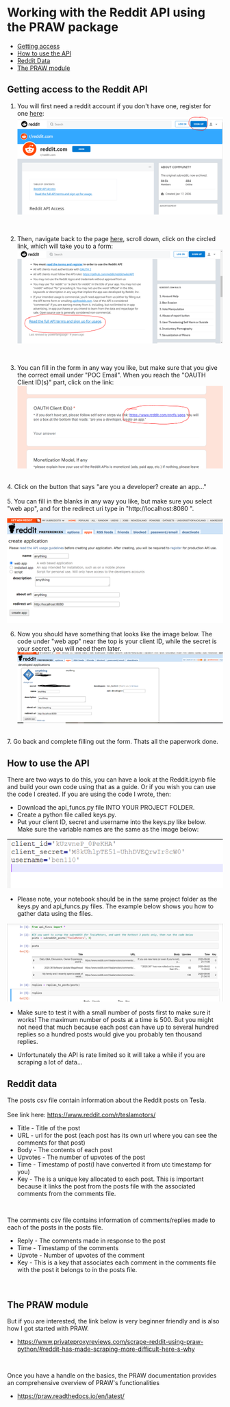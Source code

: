 # Working with the Reddit API using the PRAW package
* [Getting access](#API)
* [How to use the API](#Use)
* [Reddit Data](#Red)
* [The PRAW module](#Pr)    

## Getting access to the Reddit API <a name="API"></a>
1. You will first need a reddit account if you don't have one, register for one [here](https://www.reddit.com/wiki/api):<br>
![image](./Images/reddit_signup.PNG)     
<br>  

2. Then, navigate back to the page [here](https://www.reddit.com/wiki/api), scroll down, click on the circled link, which will take you to a form:  
![image](./Images/reddit_agree.PNG)     
    
	<br>
3. You can fill in the form in any way you like, but make sure that you give the correct email under "POC Email". When you reach the "OAUTH Client ID(s)" part,
click on the link:  
  ![image](./Images/reddit_oauth.PNG)       
    
<br>	
4. Click on the button that says "are you a developer? create an app..."    

<br>  
<br>
5. You can fill in the blanks in any way you like, but make sure you select "web app", and for the redirect uri type in "http://localhost:8080 ".  
   
![image](./Images/reddit_webapp.PNG)   
    
	
6. Now you should have something that looks like the image below. The code under "web app" near the top is your client ID, while the secret is your secret. you will need them later.  
![image](./Images/secret.PNG)   
   
   
<br>  
7. Go back and complete filling out the form. Thats all the paperwork done.  
  
## How to use the API <a name="use"></a>  
There are two ways to do this, you can have a look at the Reddit.ipynb file and build your own code using that as a guide. Or if you wish you can use the code I created.
If you are using the code I wrote, then:
* Download the api_funcs.py file INTO YOUR PROJECT FOLDER.
* Create a python file called keys.py. 
* Put your client ID, secret and username into the keys.py like below. Make sure the variable names are the same as the image below:  

![image](./Images/keys.PNG)
* Please note, your notebook should be in the same project folder as the keys.py and api_funcs.py files. The example below shows you how to gather data using the files.  

![image](./Images/sample.PNG)  
  
* Make sure to test it with a small number of posts first to make sure it works! The maximum number of posts at a time is 500. But you might not need that much because each post
can have up to several hundred replies so a hundred posts would give you probably ten thousand replies.  
  
* Unfortunately the API is rate limited so it will take a while if you are scraping a lot of data...  

## Reddit data <a name="Red"></a>
The posts csv file contain information about the Reddit posts on Tesla.<br>
<br> 
See link here: https://www.reddit.com/r/teslamotors/ <br>
* Title - Title of the post
* URL - url for the post (each post has its own url where you can see the comments for that post)
* Body - The contents of each post 
* Upvotes - The number of upvotes of the post
* Time - Timestamp of post(I have converted it from utc timestamp for you)
* Key - The is a unique key allocated to each post. This is important because it links the post from the posts file
with the associated comments from the comments file.  
<br>

The comments csv file contains information of comments/replies made to each of the posts in the posts file.<br>
* Reply - The comments made in response to the post
* Time - Timestamp of the comments
* Upvote - Number of upvotes of the comment
* Key - This is a key that associates each comment in the comments file with the post it belongs to in the posts file.<br>
<br>

## The PRAW module <a name="Pr"></a>
But if you are interested, the link below is very beginner friendly and is also how I got started with PRAW.
* https://www.privateproxyreviews.com/scrape-reddit-using-praw-python/#reddit-has-made-scraping-more-difficult-here-s-why
<br>

Once you have a handle on the basics, the PRAW documentation provides an comprehensive overview of PRAW's functionalities
* https://praw.readthedocs.io/en/latest/ <br>
